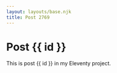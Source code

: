 ```yaml
---
layout: layouts/base.njk
title: Post 2769
---
```


# Post {{ id }}

This is post {{ id }} in my Eleventy project.
